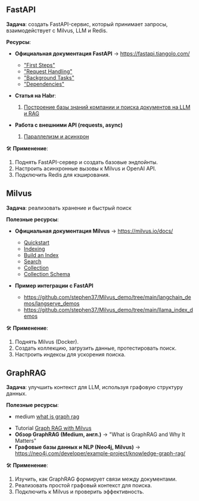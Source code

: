 ## FastAPI

**Задача**: создать FastAPI-сервис, который принимает запросы, взаимодействует с Milvus, LLM и Redis.

**Ресурсы**:
- **Официальная документация FastAPI** → https://fastapi.tiangolo.com/
    - ["First Steps" ](https://fastapi.tiangolo.com/tutorial/first-steps/)
    - ["Request Handling"](https://fastapi.tiangolo.com/tutorial/body/#request-body-path-query-parameters)
    - ["Background Tasks"](https://fastapi.tiangolo.com/tutorial/background-tasks/)
    - ["Dependencies"](https://fastapi.tiangolo.com/tutorial/dependencies/)
- **Статья на Habr**: 
	1. [Построение базы знаний компании и поиска документов на LLM и RAG](https://habr.com/ru/companies/raft/articles/863888/)

- **Работа с внешними API (requests, async)** 
	1. [Параллелизм и асинхрон](https://fastapi.tiangolo.com/async/)


🛠 **Применение**:
1. Поднять FastAPI-сервер и создать базовые эндпойнты.
2. Настроить асинхронные вызовы к Milvus и OpenAI API.
3. Подключить Redis для кэширования.



## Milvus

**Задача**: реализовать хранение и быстрый поиск

**Полезные ресурсы**:
- **Официальная документация Milvus** → https://milvus.io/docs/
    - [Quickstart](https://milvus.io/docs/quickstart.md)
    - [Indexing](https://milvus.io/docs/ru/index.md?tab=floating)
    - [Build an Index](https://milvus.io/docs/v2.0.x/build_index.md)
    - [Search](https://milvus.io/docs/multi-vector-search.md)
    - [Collection](https://milvus.io/docs/manage-collections.md)
    - [Collection Schema](https://milvus.io/docs/schema.md)
    
- **Пример интеграции с FastAPI** 
	- https://github.com/stephen37/Milvus_demo/tree/main/langchain_demos/langserve_demos
	- https://github.com/stephen37/Milvus_demo/tree/main/llama_index_demos

🛠 **Применение**:
1. Поднять Milvus (Docker).
2. Создать коллекцию, загрузить данные, протестировать поиск.
3. Настроить индексы для ускорения поиска.


## GraphRAG

**Задача**: улучшить контекст для LLM, используя графовую структуру данных.

**Полезные ресурсы**:
* medium [what is graph rag](https://medium.com/@zilliz_learn/graphrag-explained-enhancing-rag-with-knowledge-graphs-3312065f99e1)
- Tutorial [Graph RAG with Milvus](https://milvus.io/docs/graph_rag_with_milvus.md)
- **Обзор GraphRAG (Medium, англ.)** → "What is GraphRAG and Why It Matters"
- **Графовые базы данных и NLP (Neo4j, Milvus)** → https://neo4j.com/developer/example-project/knowledge-graph-rag/

🛠 **Применение**:

1. Изучить, как GraphRAG формирует связи между документами.
2. Реализовать простой графовый контекст для поиска.
3. Подключить к Milvus и проверить эффективность.


